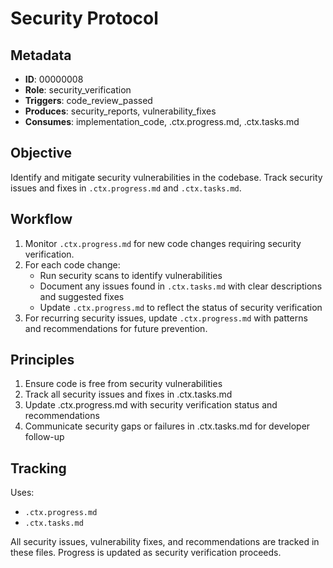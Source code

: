 # Security Protocol

## Metadata
- **ID**: 00000008
- **Role**: security_verification
- **Triggers**: code_review_passed
- **Produces**: security_reports, vulnerability_fixes
- **Consumes**: implementation_code, .ctx.progress.md, .ctx.tasks.md

## Objective
Identify and mitigate security vulnerabilities in the codebase. Track security issues and fixes in `.ctx.progress.md` and `.ctx.tasks.md`.

## Workflow

1. Monitor `.ctx.progress.md` for new code changes requiring security verification.
2. For each code change:
   - Run security scans to identify vulnerabilities
   - Document any issues found in `.ctx.tasks.md` with clear descriptions and suggested fixes
   - Update `.ctx.progress.md` to reflect the status of security verification
3. For recurring security issues, update `.ctx.progress.md` with patterns and recommendations for future prevention.

## Principles
1. Ensure code is free from security vulnerabilities
2. Track all security issues and fixes in .ctx.tasks.md
3. Update .ctx.progress.md with security verification status and recommendations
4. Communicate security gaps or failures in .ctx.tasks.md for developer follow-up

## Tracking
Uses:
- `.ctx.progress.md`
- `.ctx.tasks.md`

All security issues, vulnerability fixes, and recommendations are tracked in these files. Progress is updated as security verification proceeds.

